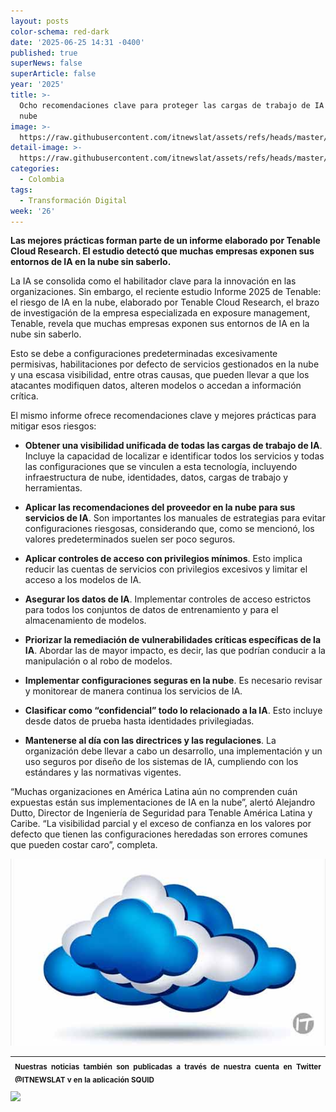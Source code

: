 ```yaml
---
layout: posts
color-schema: red-dark
date: '2025-06-25 14:31 -0400'
published: true
superNews: false
superArticle: false
year: '2025'
title: >-
  Ocho recomendaciones clave para proteger las cargas de trabajo de IA en la
  nube
image: >-
  https://raw.githubusercontent.com/itnewslat/assets/refs/heads/master/img/540x320/Cloud-Varias-p.jpg
detail-image: >-
  https://raw.githubusercontent.com/itnewslat/assets/refs/heads/master/img/1024x680/Cloud-Varias-g.jpg
categories:
  - Colombia
tags:
  - Transformación Digital
week: '26'
---
```

**Las mejores prácticas forman parte de un informe elaborado por Tenable Cloud Research. El estudio detectó que muchas empresas exponen sus entornos de IA en la nube sin saberlo.**

La IA se consolida como el habilitador clave para la innovación en las organizaciones. Sin embargo, el reciente estudio Informe 2025 de Tenable: el riesgo de IA en la nube, elaborado por Tenable Cloud Research, el brazo de investigación de la empresa especializada en exposure management, Tenable, revela que muchas empresas exponen sus entornos de IA en la nube sin saberlo. 

Esto se debe a configuraciones predeterminadas excesivamente permisivas, habilitaciones por defecto de servicios gestionados en la nube y una escasa visibilidad, entre otras causas, que pueden llevar a que los atacantes modifiquen datos, alteren modelos o accedan a información crítica.

El mismo informe ofrece recomendaciones clave y mejores prácticas para mitigar esos riesgos:

- **Obtener una visibilidad unificada de todas las cargas de trabajo de IA**. Incluye la capacidad de localizar e identificar todos los servicios y todas las configuraciones que se vinculen a esta tecnología, incluyendo infraestructura de nube, identidades, datos, cargas de trabajo y herramientas.

- **Aplicar las recomendaciones del proveedor en la nube para sus servicios de IA**. Son importantes los manuales de estrategias para evitar configuraciones riesgosas, considerando que, como se mencionó, los valores predeterminados suelen ser poco seguros.

- **Aplicar controles de acceso con privilegios mínimos**. Esto implica reducir las cuentas de servicios con privilegios excesivos y limitar el acceso a los modelos de IA.

- **Asegurar los datos de IA**. Implementar controles de acceso estrictos para todos los conjuntos de datos de entrenamiento y para el almacenamiento de modelos.

- **Priorizar la remediación de vulnerabilidades críticas específicas de la IA**. Abordar las de mayor impacto, es decir, las que podrían conducir a la manipulación o al robo de modelos.

- **Implementar configuraciones seguras en la nube**. Es necesario revisar y monitorear de manera continua los servicios de IA.

- **Clasificar como “confidencial” todo lo relacionado a la IA**. Esto incluye desde datos de prueba hasta identidades privilegiadas.

- **Mantenerse al día con las directrices y las regulaciones**. La organización debe llevar a cabo un desarrollo, una implementación y un uso seguros por diseño de los sistemas de IA, cumpliendo con los estándares y las normativas vigentes.

“Muchas organizaciones en América Latina aún no comprenden cuán expuestas están sus implementaciones de IA en la nube”, alertó Alejandro Dutto, Director de Ingeniería de Seguridad para Tenable  América Latina y Caribe. “La visibilidad parcial y el exceso de confianza en los valores por defecto que tienen las configuraciones heredadas son errores comunes que pueden costar caro”, completa.

![](https://raw.githubusercontent.com/itnewslat/assets/refs/heads/master/img/540x320/Cloud-Varias-p.jpg)

<table style="height: 42px;" width="569">
<tbody>
<tr>
<td style="text-align: justify;"><sub><strong>Nuestras noticias también son publicadas a través de nuestra cuenta en Twitter <a href="https://twitter.com/itnewslat?lang=es">@ITNEWSLAT</a> y en la aplicación <a href="https://squidapp.co/en/">SQUID</a></strong></sub></td>
</tr>
</tbody>
</table>

<img src="https://tracker.metricool.com/c3po.jpg?hash=56f88a41e39ab42c063cc51676587a04"/>